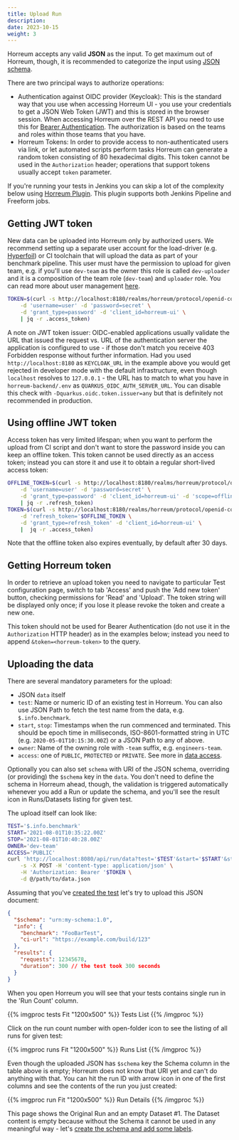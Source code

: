 ```yaml
---
title: Upload Run
description: 
date: 2023-10-15
weight: 3
---
```


Horreum accepts any valid **JSON** as the input. To get maximum out of Horreum, though, it is recommended to categorize the input using [JSON schema](https://json-schema.org/).

There are two principal ways to authorize operations:

- Authentication against OIDC provider (Keycloak): This is the standard way that you use when accessing Horreum UI - you use your credentials to get a JSON Web Token (JWT) and this is stored in the browser session. When accessing Horreum over the REST API you need to use this for [Bearer Authentication](https://datatracker.ietf.org/doc/html/rfc6750#section-2.1). The authorization is based on the teams and roles within those teams that you have.
- Horreum Tokens: In order to provide access to non-authenticated users via link, or let automated scripts perform tasks Horreum can generate a random token consisting of 80 hexadecimal digits. This token cannot be used in the `Authorization` header; operations that support tokens usually accept `token` parameter.

If you're running your tests in Jenkins you can skip a lot of the complexity below using [Horreum Plugin](https://plugins.jenkins.io/horreum/). This plugin supports both Jenkins Pipeline and Freeform jobs.

## Getting JWT token

New data can be uploaded into Horreum only by authorized users. We recommend setting up a separate user account for the load-driver (e.g. [Hyperfoil](https://hyperfoil.io)) or CI toolchain that will upload the data as part of your benchmark pipeline. This user must have the permission to upload for given team, e.g. if you'll use `dev-team` as the owner this role is called `dev-uploader` and it is a composition of the team role (`dev-team`) and `uploader` role. You can read more about user management [here](/docs/concepts/users).

```bash
TOKEN=$(curl -s http://localhost:8180/realms/horreum/protocol/openid-connect/token \
    -d 'username=user' -d 'password=secret' \
    -d 'grant_type=password' -d 'client_id=horreum-ui' \
    | jq -r .access_token)
```

A note on JWT token issuer: OIDC-enabled applications usually validate the URL that issued the request vs. URL of the authentication server the application is configured to use - if those don't match you receive 403 Forbidden response without further information. Had you used `http://localhost:8180` as `KEYCLOAK_URL` in the example above you would get rejected in developer mode with the default infrastructure, even though `localhost` resolves to `127.0.0.1` - the URL has to match to what you have in `horreum-backend/.env` as `QUARKUS_OIDC_AUTH_SERVER_URL`. You can disable this check with `-Dquarkus.oidc.token.issuer=any` but that is definitely not recommended in production.

## Using offline JWT token

Access token has very limited lifespan; when you want to perform the upload from CI script and don't want to store the password inside you can keep an offline token. This token cannot be used directly as an access token; instead you can store it and use it to obtain a regular short-lived access token:

```bash
OFFLINE_TOKEN=$(curl -s http://localhost:8180/realms/horreum/protocol/openid-connect/token \
    -d 'username=user' -d 'password=secret' \
    -d 'grant_type=password' -d 'client_id=horreum-ui' -d 'scope=offline_access' \
    | jq -r .refresh_token)
TOKEN=$(curl -s http://localhost:8180/realms/horreum/protocol/openid-connect/token \
    -d 'refresh_token='$OFFLINE_TOKEN \
    -d 'grant_type=refresh_token' -d 'client_id=horreum-ui' \
    |  jq -r .access_token)
```

Note that the offline token also expires eventually, by default after 30 days.

## Getting Horreum token

In order to retrieve an upload token you need to navigate to particular Test configuration page, switch to tab 'Access' and push the 'Add new token' button, checking permissions for 'Read' and 'Upload'. The token string will be displayed only once; if you lose it please revoke the token and create a new one.

This token should not be used for Bearer Authentication (do not use it in the `Authorization` HTTP header) as in the examples below; instead you need to append `&token=<horreum-token>` to the query.

## Uploading the data

There are several mandatory parameters for the upload:

- JSON `data` itself
- `test`: Name or numeric ID of an existing test in Horreum. You can also use JSON Path to fetch the test name from the data, e.g. `$.info.benchmark`.
- `start`, `stop`: Timestamps when the run commenced and terminated. This should be epoch time in milliseconds, ISO-8601-formatted string in UTC (e.g. `2020-05-01T10:15:30.00Z`) or a JSON Path to any of above.
- `owner`: Name of the owning role with `-team` suffix, e.g. `engineers-team`.
- `access`: one of `PUBLIC`, `PROTECTED` or `PRIVATE`. See more in [data access](/docs/about/users#data-access).

Optionally you can also set `schema` with URI of the JSON schema, overriding (or providing) the `$schema` key in the `data`. You don't need to define the schema in Horreum ahead, though, the validation is triggered automatically whenever you add a Run or update the schema, and you'll see the result icon in Runs/Datasets listing for given test.

The upload itself can look like:

```bash
TEST='$.info.benchmark'
START='2021-08-01T10:35:22.00Z'
STOP='2021-08-01T10:40:28.00Z'
OWNER='dev-team'
ACCESS='PUBLIC'
curl 'http://localhost:8080/api/run/data?test='$TEST'&start='$START'&stop='$STOP'&owner='$OWNER'&access='$ACCESS \
    -s -X POST -H 'content-type: application/json' \
    -H 'Authorization: Bearer '$TOKEN \
    -d @/path/to/data.json
```

Assuming that you've [created the test](/docs/tasks/create-new-test) let's try to upload this JSON document:

```json
{
  "$schema": "urn:my-schema:1.0",
  "info": {
    "benchmark": "FooBarTest",
    "ci-url": "https://example.com/build/123"
  },
  "results": {
    "requests": 12345678,
    "duration": 300 // the test took 300 seconds
  }
}
```

When you open Horreum you will see that your tests contains single run in the 'Run Count' column.

{{% imgproc tests Fit "1200x500" %}}
Tests List
{{% /imgproc %}}


Click on the run count number with open-folder icon to see the listing of all runs for given test:

{{% imgproc runs Fit "1200x500" %}}
Runs List
{{% /imgproc %}}

Even though the uploaded JSON has `$schema` key the Schema column in the table above is empty; Horreum does not know that URI yet and can't do anything with that. You can hit the run ID with arrow icon in one of the first columns and see the contents of the run you just created:

{{% imgproc run Fit "1200x500" %}}
Run Details
{{% /imgproc %}}

This page shows the Original Run and an empty Dataset #1. The Dataset content is empty because without the Schema it cannot be used in any meaningful way - let's [create the schema and add some labels](/docs/tasks/define-schema-and-views).
